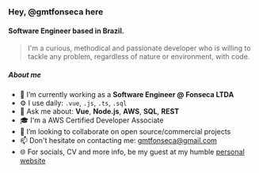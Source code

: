 ### Hey, @gmtfonseca here

#### Software Engineer based in Brazil.

> I'm a curious, methodical and passionate developer who is willing to tackle any problem, regardless of nature or environment, with code.

##### About me

- 🔭 I’m currently working as a **Software Engineer @ Fonseca LTDA**
- ⚙️ I use daily: `.vue`, `.js`, `.ts`, `.sql`
- 💬 Ask me about: **Vue**, **Node.js**, **AWS**, **SQL**, **REST**
- 🎓 I'm a AWS Certified Developer Associate
- 👯 I’m looking to collaborate on open source/commercial projects
- 📫 Don't hesitate on contacting me: gmtfonseca@gmail.com
- 🌐 For socials, CV and more info, be my guest at my humble [personal website](https://gmtfonseca.github.io/)

<!-- ![Top Langs](https://github-readme-stats.vercel.app/api/top-langs/?username=gmtfonseca&layout=compact&theme=dark&hide_border=true&langs_count=8) -->
